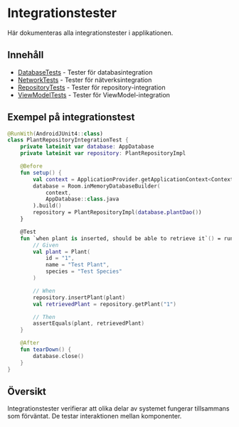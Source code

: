 # Integrationstester

Här dokumenteras alla integrationstester i applikationen.

## Innehåll
- [DatabaseTests](DatabaseTests.md) - Tester för databasintegration
- [NetworkTests](NetworkTests.md) - Tester för nätverksintegration
- [RepositoryTests](RepositoryTests.md) - Tester för repository-integration
- [ViewModelTests](ViewModelTests.md) - Tester för ViewModel-integration

## Exempel på integrationstest
```kotlin
@RunWith(AndroidJUnit4::class)
class PlantRepositoryIntegrationTest {
    private lateinit var database: AppDatabase
    private lateinit var repository: PlantRepositoryImpl

    @Before
    fun setup() {
        val context = ApplicationProvider.getApplicationContext<Context>()
        database = Room.inMemoryDatabaseBuilder(
            context,
            AppDatabase::class.java
        ).build()
        repository = PlantRepositoryImpl(database.plantDao())
    }

    @Test
    fun `when plant is inserted, should be able to retrieve it`() = runTest {
        // Given
        val plant = Plant(
            id = "1",
            name = "Test Plant",
            species = "Test Species"
        )

        // When
        repository.insertPlant(plant)
        val retrievedPlant = repository.getPlant("1")

        // Then
        assertEquals(plant, retrievedPlant)
    }

    @After
    fun tearDown() {
        database.close()
    }
}
```

## Översikt
Integrationstester verifierar att olika delar av systemet fungerar tillsammans som förväntat. De testar interaktionen mellan komponenter. 
